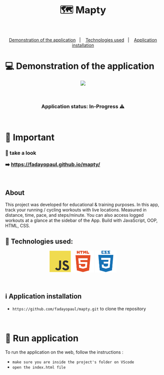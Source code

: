 ## **<h2 align="center"> 🗺️ Mapty</h2>**

<br>
<p align="center">
  <a href="#computer-demonstration-of-the-application">Demonstration of the application</a>&nbsp;&nbsp;&nbsp;|&nbsp;&nbsp;&nbsp;
  <a href="#rocket-technologies-used">Technologies used</a>&nbsp;&nbsp;&nbsp;|&nbsp;&nbsp;&nbsp;
  <a href="#information_source-application-installation">Application installation</a>
</p>
 
# :computer: Demonstration of the application

<p align="center">
  <img src="https://ik.imagekit.io/mcvhbcq4zu/web_HZiFLz2c8.gif?ik-sdk-version=javascript-1.4.3&updatedAt=1648483986438" width="1400px"/>
</p>

<br>

<h3 align="center"> 
	Application status: In-Progress ⚠️
</h3>
<br>

# 👀 Important

### <p> 🔑 take a look </p> ➡️ https://fadayopaul.github.io/mapty/

<br>

## About

This project was developed for educational & training purposes. In this app, track your running / cycling workouts with live locations. Measured in distance, time, pace, and steps/minute. You can also access logged workouts at a glance at the sidebar of the App. Build with JavaScript, OOP, HTML, CSS.

## :rocket: Technologies used:

<p align="center">
	<img src="https://github.com/devicons/devicon/blob/master/icons/javascript/javascript-original.svg" alt="js" width="70" height="70"/>
	<img src="https://github.com/devicons/devicon/blob/master/icons/html5/html5-plain-wordmark.svg" alt="html5"  width="70" height="70"/>
	<img src="https://github.com/devicons/devicon/blob/master/icons/css3/css3-plain-wordmark.svg" alt="css3" width="70" height="70"/>
</p>

<br>

## :information_source: Application installation

- `https://github.com/fadayopaul/mapty.git` to clone the repository

<br>

# 🎲 Run application

To run the application on the web, follow the instructions :

- `make sure you are inside the project's folder on VScode`
- `open the index.html file`
  <br>
